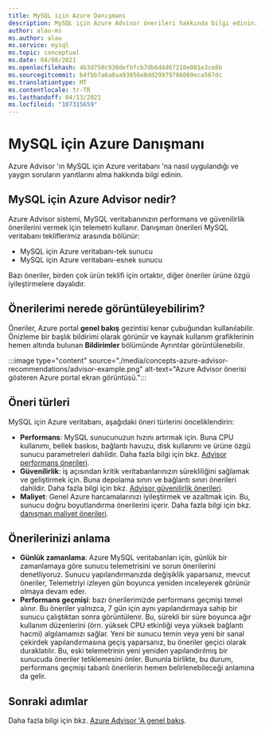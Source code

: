 ```yaml
---
title: MySQL için Azure Danışmanı
description: MySQL için Azure Advisor önerileri hakkında bilgi edinin.
author: alau-ms
ms.author: alau
ms.service: mysql
ms.topic: conceptual
ms.date: 04/08/2021
ms.openlocfilehash: 4b3d750c930defbfcb7db6d4d67210e001e3ce8b
ms.sourcegitcommit: b4fbb7a6a0aa93656e8dd29979786069eca567dc
ms.translationtype: MT
ms.contentlocale: tr-TR
ms.lasthandoff: 04/13/2021
ms.locfileid: "107315659"
---
```

# <a name="azure-advisor-for-mysql"></a>MySQL için Azure Danışmanı
Azure Advisor 'ın MySQL için Azure veritabanı 'na nasıl uygulandığı ve yaygın soruların yanıtlarını alma hakkında bilgi edinin.
## <a name="what-is-azure-advisor-for-mysql"></a>MySQL için Azure Advisor nedir?
Azure Advisor sistemi, MySQL veritabanınızın performans ve güvenilirlik önerilerini vermek için telemetri kullanır. Danışman önerileri MySQL veritabanı tekliflerimiz arasında bölünür:
* MySQL için Azure veritabanı-tek sunucu
* MySQL için Azure veritabanı-esnek sunucu

Bazı öneriler, birden çok ürün teklifi için ortaktır, diğer öneriler ürüne özgü iyileştirmelere dayalıdır.
## <a name="where-can-i-view-my-recommendations"></a>Önerilerimi nerede görüntüleyebilirim?
Öneriler, Azure portal **genel bakış** gezintisi kenar çubuğundan kullanılabilir. Önizleme bir başlık bildirimi olarak görünür ve kaynak kullanım grafiklerinin hemen altında bulunan **Bildirimler** bölümünde Ayrıntılar görüntülenebilir.

:::image type="content" source="./media/concepts-azure-advisor-recommendations/advisor-example.png" alt-text="Azure Advisor önerisi gösteren Azure portal ekran görüntüsü.":::

## <a name="recommendation-types"></a>Öneri türleri
MySQL için Azure veritabanı, aşağıdaki öneri türlerini önceliklendirin:
* **Performans**: MySQL sunucunuzun hızını artırmak için. Buna CPU kullanımı, bellek baskısı, bağlantı havuzu, disk kullanımı ve ürüne özgü sunucu parametreleri dahildir. Daha fazla bilgi için bkz. [Advisor performans önerileri](../advisor/advisor-performance-recommendations.md).
* **Güvenilirlik**: iş açısından kritik veritabanlarınızın sürekliliğini sağlamak ve geliştirmek için. Buna depolama sınırı ve bağlantı sınırı önerileri dahildir. Daha fazla bilgi için bkz. [Advisor güvenilirlik önerileri](../advisor/advisor-high-availability-recommendations.md).
* **Maliyet**: Genel Azure harcamalarınızı iyileştirmek ve azaltmak için. Bu, sunucu doğru boyutlandırma önerilerini içerir. Daha fazla bilgi için bkz. [danışman maliyet önerileri](../advisor/advisor-cost-recommendations.md).

## <a name="understanding-your-recommendations"></a>Önerilerinizi anlama
* **Günlük zamanlama**: Azure MySQL veritabanları için, günlük bir zamanlamaya göre sunucu telemetrisini ve sorun önerilerini denetliyoruz. Sunucu yapılandırmanızda değişiklik yaparsanız, mevcut öneriler, Telemetriyi izleyen gün boyunca yeniden inceleyerek görünür olmaya devam eder. 
* **Performans geçmişi**: bazı önerilerimizde performans geçmişi temel alınır. Bu öneriler yalnızca, 7 gün için aynı yapılandırmaya sahip bir sunucu çalıştıktan sonra görüntülenir. Bu, sürekli bir süre boyunca ağır kullanım düzenlerini (örn. yüksek CPU etkinliği veya yüksek bağlantı hacmi) algılamamızı sağlar. Yeni bir sunucu temin veya yeni bir sanal çekirdek yapılandırmasına geçiş yaparsanız, bu öneriler geçici olarak duraklatılır. Bu, eski telemetrinin yeni yeniden yapılandırılmış bir sunucuda öneriler tetiklemesini önler. Bununla birlikte, bu durum, performans geçmişi tabanlı önerilerin hemen belirlenebileceği anlamına da gelir.

## <a name="next-steps"></a>Sonraki adımlar
Daha fazla bilgi için bkz. [Azure Advisor 'A genel bakış](../advisor/advisor-overview.md).
